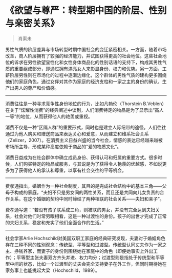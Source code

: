 # 《欲望与尊严：转型期中国的阶层、性别与亲密关系》

> 肖索未

男性气质的阶层差异与市场转型时期中国社会的变迁紧密相关。一方面，随着市场改革，商人阶层拥有了较强的经济能力，并试图获得更高的社会地位。这些社会地位的诉求在男性欲望显性化和女性身体商品化的性别话语的支持下，构成其男性气质的重要组成部分，即通过拥有漂亮女人来彰显身份、权力和优势。另一方面，工薪阶层男性则在市场化的过程中逐渐边缘化，这个群体的男性气质的建构更多围绕他们的家庭角色，通过女伴对其作为家庭的经济支柱和一家之主的身份的确认，生产出男人的尊严和价值感。

---

消费往往是一种寻求竞争性身份地位的行为，比如凡勃伦（Thorstein B.Veblen）在关于“炫耀性消费”的经典阐述中谈到，人们消费特定的物品是为了显示出“高人一等”的地位，从而获得他人的艳羡或重视。

消费不仅是一种“区隔人群”的重要形式，同时也是建立人际纽带的途径。人们往往通过为他人购买和赠送商品来表达关心和爱意，从而建立和维系社会关系（Zelizer，2007）。在消费主义日益兴盛的当今社会，情感的表达已经越来越被市场所主导，形成某种高度依赖于商品的“爱的物质文化”。

消费日益成为在社会群体中确立成员身份、获得认可和归属的重要方式。很多时候，人们购买特定的物品或服务，与其说是为了获得令人艳羡的优越感，不如说更多为了获得他人的承认和尊重，以享有社会交往的平等机会。

---

费孝通指出，婚姻作为一种社会制度，其目的是完成社会结构中的基本三角——父母子构成的家庭，“夫妇不只是男女间的两性关系，而且还是共同向儿女负责的合作关系。在这个婚姻的契约中同时缔结了两种相联的社会关系——夫妇和亲子”。

费孝通写道：“若没有孩子联系成三角，则被联的男女，并没有完全达到夫妇关系，社会对他们时常另眼相看，这是一种过渡性的身份。孩子的出世才完成了正常的夫妇关系，稳定和充实了他们全面合作的生活。”

---

社会学家Arlie Hochschild对美国双职工家庭的经典研究发现，夫妻对于婚姻角色存在三种不同的性别观念：传统型、平等型和过渡型。传统型认同丈夫作为一家之主、挣钱养家，而妻子的身份则围绕她在家庭中的角色（即便她事实上外出工作）；平等型主张夫妻双方齐头并进、权力均分；过渡型则是指处于传统型和平等型中间的状态，比如一个过渡型的丈夫会完全支持妻子在外工作，但同时期待她在家务事上也能挑起大梁（Hochschild，1989）。